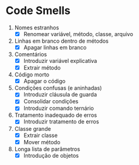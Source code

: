 # Code Smells

1. Nomes estranhos
   * [x] Renomear variável, método, classe, arquivo

2. Linhas em branco dentro de métodos
   * [x] Apagar linhas em branco

3. Comentários
   * [x] Introduzir variável explicativa
   * [x] Extrair método

4. Código morto
   * [x] Apagar o código

5. Condições confusas (e aninhadas)
   * [x] Introduzir cláusula de guarda
   * [x] Consolidar condições
   * [x] Introduzir comando ternário

6. Tratamento inadequado de erros
   * [x] Introduzir tratamento de erros

7. Classe grande
   * [x] Extrair classe
   * [x] Mover método

8. Longa lista de parâmetros
   * [x] Introdução de objetos
